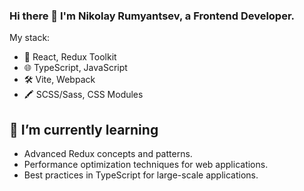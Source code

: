 ### Hi there 👋 I'm Nikolay Rumyantsev, a Frontend Developer.

My stack:

- 🚀 React, Redux Toolkit
- 🌐 TypeScript, JavaScript
- 🛠️ Vite, Webpack
- 🖍 SCSS/Sass, CSS Modules

## 🌱 I’m currently learning

- Advanced Redux concepts and patterns.
- Performance optimization techniques for web applications.
- Best practices in TypeScript for large-scale applications.
